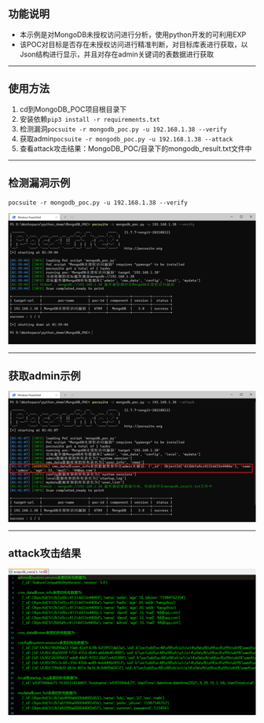 ## 功能说明
* 本示例是对MongoDB未授权访问进行分析，使用python开发的可利用EXP
* 该POC对目标是否存在未授权访问进行精准判断，对目标库表进行获取，以Json结构进行显示，并且对存在admin关键词的表数据进行获取

---

## 使用方法
1. cd到MongoDB_POC项目根目录下
2. 安装依赖`pip3 install -r requirements.txt`
3. 检测漏洞`pocsuite -r mongodb_poc.py -u 192.168.1.38 --verify`
4. 获取admin`pocsuite -r mongodb_poc.py -u 192.168.1.38 --attack`
5. 查看attack攻击结果：MongoDB_POC/目录下的mongodb_result.txt文件中

---

## 检测漏洞示例
`pocsuite -r mongodb_poc.py -u 192.168.1.38 --verify`

![img.png](img.png)

---

## 获取admin示例

![img_1.png](img_1.png)

---

## attack攻击结果

![img_2.png](img_2.png)